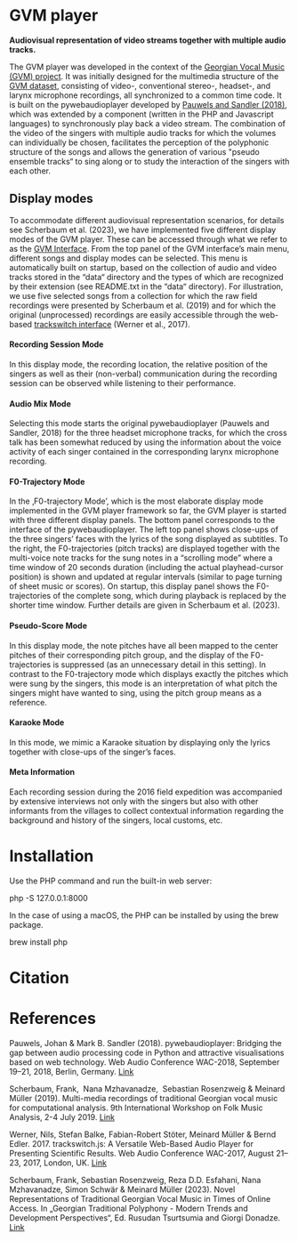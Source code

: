 # GVM player

**Audiovisual representation of video streams together with multiple audio tracks.**

The GVM player was developed in the context of the [Georgian Vocal Music (GVM) project](https://www.audiolabs-erlangen.de/fau/professor/mueller/projects/gvm). It was initially designed for the multimedia structure of the [GVM dataset](https://www.audiolabs-erlangen.de/resources/MIR/2017-GeorgianMusic-Scherbaum), consisting of video-, conventional stereo-, headset-, and larynx microphone recordings, all synchronized to a common time code. It is built on the pywebaudioplayer developed by [Pauwels and Sandler (2018)](https://github.com/resfahani/GVM-Interface#references), which was extended by a component (written in the PHP and Javascript languages) to synchronously play back a video stream. The combination of the video of the singers with multiple audio tracks for which  the volumes can individually be chosen, facilitates the perception of the polyphonic structure  of the songs and allows the generation of various "pseudo ensemble tracks“ to sing along or to study the interaction of the singers with each other.


## Display modes

To accommodate different audiovisual representation scenarios, for details see Scherbaum et al. (2023), we have implemented five different display modes of the GVM player. These can be accessed through what we refer to as the [GVM Interface](https://www.audiolabs-erlangen.de/resources/MIR/GVMPlayer/).  From the top panel of the GVM interface’s main menu,  different songs and display modes can be selected.  This menu is automatically built on startup, based on the collection of audio and video tracks stored in the “data“ directory and the types of which are recognized by their extension (see README.txt in the “data“ directory).  For illustration, we use five selected songs from a collection for which the raw field recordings were presented by  Scherbaum et al. (2019) and for which the original (unprocessed) recordings are easily accessible through the web-based [trackswitch interface](https://www.audiolabs-erlangen.de/resources/MIR/2018-ISMIR-LBD-ThroatMics) (Werner et al., 2017).


#### Recording Session Mode

In this display mode, the recording location, the relative position of the singers as well as their (non-verbal) communication during the recording session can be observed while listening to their performance.

#### Audio Mix Mode

Selecting this mode starts the original pywebaudioplayer (Pauwels and Sandler, 2018) for the three headset microphone tracks, for which the cross talk has been somewhat reduced by using the information about the voice activity of each singer contained in the corresponding larynx microphone recording.

#### F0-Trajectory Mode
In the ‚F0-trajectory Mode’, which is the most elaborate display mode implemented in the GVM player framework so far, the GVM player is started with three different display panels. The bottom panel corresponds to the interface of the pywebaudioplayer. The left top panel shows close-ups of the three singers’ faces with the lyrics of the song displayed as subtitles. To the right, the F0-trajectories (pitch tracks) are displayed together with the multi-voice note tracks for the sung notes in a “scrolling mode” where a time window of 20 seconds duration (including the actual playhead-cursor position) is shown and updated at regular intervals (similar to page turning of sheet music or scores). On startup, this display panel shows the F0-trajectories of the complete song, which during playback is replaced by the shorter time window. Further details are given in Scherbaum et al. (2023).

#### Pseudo-Score Mode

In this display mode, the note pitches have all been mapped to the center pitches of their corresponding pitch group, and the display of the F0-trajectories is suppressed (as an unnecessary detail in this setting). In contrast to the F0-trajectory mode which displays exactly the pitches which were sung by the singers, this mode is an interpretation of what pitch the singers might have wanted to sing, using the pitch group means as a reference.

#### Karaoke Mode
In this mode, we mimic a Karaoke situation by displaying only the lyrics together with close-ups of the singer’s faces.

#### Meta Information

Each recording session during the 2016 field expedition was accompanied by extensive interviews not only with the singers but also with other informants from the villages to collect contextual information regarding the background and history of the singers, local customs, etc.



# Installation
Use the PHP command and run the built-in web server:

php -S 127.0.0.1:8000

In the case of using a macOS, the PHP can be installed by using the brew package.

brew install php

# Citation

# References
Pauwels, Johan & Mark B. Sandler (2018). pywebaudioplayer: Bridging the gap between audio processing code in Python and attractive visualisations based on web technology. Web Audio Conference WAC-2018, September 19–21, 2018, Berlin, Germany.  [Link](https://webaudioconf.com/_data/papers/pdf/2018/2018_19.pdf)

Scherbaum, Frank,  Nana Mzhavanadze,  Sebastian Rosenzweig & Meinard Müller (2019). Multi-media recordings of traditional Georgian vocal music for computational analysis. 9th International Workshop on Folk Music Analysis, 2-4 July 2019. [Link](https://www.uni-potsdam.de/fileadmin/projects/soundscapelab/PapersMusic/2019/Scherbaum_etal_FMA2019_final.pdf)

Werner, Nils, Stefan Balke, Fabian-Robert Stöter, Meinard Müller & Bernd Edler. 2017. trackswitch.js: A Versatile Web-Based Audio Player for Presenting Scientific Results. Web Audio Conference WAC-2017, August 21–23, 2017, London, UK. [Link](https://www.audiolabs-erlangen.de/content/05-fau/professor/00-mueller/03-publications/2017_WernerBSME_TrackswitchJSPlayer_WAC.pdf  )



Scherbaum, Frank, Sebastian Rosenzweig, Reza D.D. Esfahani,  Nana Mzhavanadze, Simon Schwär & Meinard Müller (2023).  Novel Representations of Traditional Georgian Vocal Music in Times of Online Access. In „Georgian Traditional Polyphony - Modern Trends and Development Perspectives“, Ed. Rusudan Tsurtsumia and Giorgi Donadze. [Link](https://github.com/resfahani/GVM-Interface/blob/master/Paper/Novel%20Representations%20of%20Traditional%20Georgian%20Vocal%20Music_V02-compressed.pdf)







